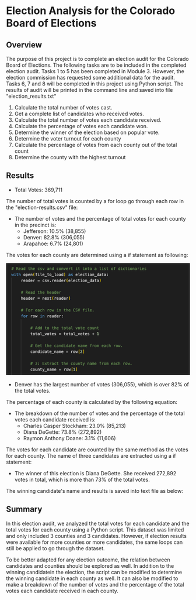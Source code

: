# Election Analysis for the Colorado Board of Elections





## Overview


The purpose of this project is to complete an election audit for the Colorado Board of Elections. The following tasks are to be included in the completed election audit. Tasks 1 to 5  has been completed in Module 3. However, the election commission has requested some additional data for the audit. Tasks 6, 7 and 8 will be completed in this project using Python script. The results of audit will be printed in the command line and saved into file "election_results.txt"


1. Calculate the total number of votes cast. 
2. Get a complete list of candidates who received votes. 
3. Calculate the total number of votes each candidate received. 
4. Calculate the percentage of votes each candidate won. 
5. Determine the winner of the election based on popular vote. 
6. Determine the voter turnout for each county
7. Calculate the percentage of votes from each county out of the total count
8. Determine the county with the highest turnout





## Results


  - Total Votes: 369,711

The number of total votes is counted by a for loop go through each row in the "election-results.csv" file:





  - The number of votes and the percentage of total votes for each county in the precinct is:
      - Jefferson: 10.5% (38,855)
      - Denver: 82.8% (306,055)
      - Arapahoe: 6.7% (24,801)

The votes for each county are determined using a if statement as following:

![Total_Votes](Resources/Total_Votes.png)




  - Denver has the largest number of votes (306,055), which is over 82% of the total votes.
 
The percentage of each county is calculated by the following equation:
 





  - The breakdown of the number of votes and the percentage of the total votes each candidate received is:
      - Charles Casper Stockham: 23.0% (85,213)
      - Diana DeGette: 73.8% (272,892)
      - Raymon Anthony Doane: 3.1% (11,606)

The votes for each candidate are counted by the same method as the votes for each county. The name of three candidates are extracted using a if statement:





  - The winner of this election is Diana DeGette. She received 272,892 votes in total, which is more than 73% of the total votes.

The winning candidate's name and results is saved into text file as below:







## Summary


In this election audit, we analyzed the total votes for each candidate and the total votes for each county using a Python script. This dataset was limited and only included 3 counties and 3 candidates. However, if election results were available for more counties or more candidates, the same loops can still be applied to go through the dataset. 


To be better adapted for any election outcome, the relation between candidates and counties should be explored as well. In addition to the winning candidatein the election, the script can be modified to determine the winning candidate in each county as well. It can also be modified to make a breakdown of the number of votes and the percentage of the total votes each candidate received in each county.



